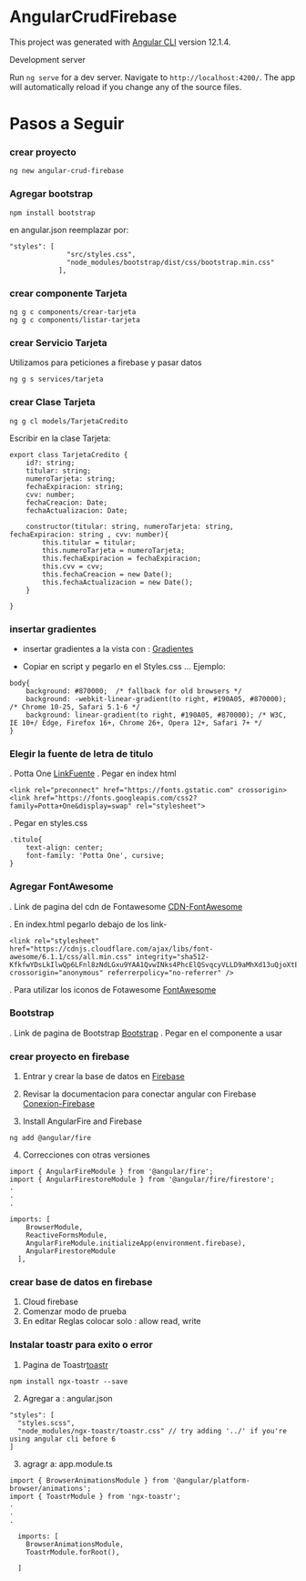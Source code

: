 # AngularCrudFirebase

This project was generated with [Angular CLI](https://github.com/angular/angular-cli) version 12.1.4.

 Development server

Run `ng serve` for a dev server. Navigate to `http://localhost:4200/`. The app will automatically reload if you change any of the source files.

# Pasos a Seguir

### crear proyecto

``` 
ng new angular-crud-firebase
```

### Agregar bootstrap

``` 
npm install bootstrap
```

en angular.json reemplazar por: 

``` 
"styles": [
              "src/styles.css",
              "node_modules/bootstrap/dist/css/bootstrap.min.css"
            ],

``` 

### crear componente Tarjeta
``` 
ng g c components/crear-tarjeta
ng g c components/listar-tarjeta

```
### crear Servicio Tarjeta
Utilizamos para peticiones a firebase y pasar datos
``` 
ng g s services/tarjeta

```

### crear Clase Tarjeta
``` 
ng g cl models/TarjetaCredito 

```
Escribir en la clase Tarjeta:

``` 
export class TarjetaCredito {
    id?: string;
    titular: string;
    numeroTarjeta: string;
    fechaExpiracion: string;
    cvv: number;
    fechaCreacion: Date;
    fechaActualizacion: Date;

    constructor(titular: string, numeroTarjeta: string, fechaExpiracion: string , cvv: number){
        this.titular = titular;
        this.numeroTarjeta = numeroTarjeta;
        this.fechaExpiracion = fechaExpiracion;
        this.cvv = cvv;
        this.fechaCreacion = new Date();
        this.fechaActualizacion = new Date();
    }

}
``` 

### insertar gradientes 

- insertar gradientes a la vista con : [Gradientes](https://uigradients.com/#TheStrain)

- Copiar en script y pegarlo en el Styles.css  ... Ejemplo: 
``` 
body{
    background: #870000;  /* fallback for old browsers */
    background: -webkit-linear-gradient(to right, #190A05, #870000);  /* Chrome 10-25, Safari 5.1-6 */
    background: linear-gradient(to right, #190A05, #870000); /* W3C, IE 10+/ Edge, Firefox 16+, Chrome 26+, Opera 12+, Safari 7+ */
}
``` 
### Elegir la fuente de letra de titulo

. Potta One    [LinkFuente](https://fonts.google.com/specimen/Potta+One?query=potta+one)
. Pegar en index html
``` 
<link rel="preconnect" href="https://fonts.gstatic.com" crossorigin>
<link href="https://fonts.googleapis.com/css2?family=Potta+One&display=swap" rel="stylesheet">
``` 
. Pegar en styles.css
``` 
.titulo{
    text-align: center;
    font-family: 'Potta One', cursive;
}
``` 
### Agregar FontAwesome 

. Link de pagina del cdn de  Fontawesome   [CDN-FontAwesome](https://cdnjs.com/libraries/font-awesome)

. En index.html pegarlo debajo de los link-

``` 
<link rel="stylesheet" href="https://cdnjs.cloudflare.com/ajax/libs/font-awesome/6.1.1/css/all.min.css" integrity="sha512-KfkfwYDsLkIlwQp6LFnl8zNdLGxu9YAA1QvwINks4PhcElQSvqcyVLLD9aMhXd13uQjoXtEKNosOWaZqXgel0g==" crossorigin="anonymous" referrerpolicy="no-referrer" />
 ``` 

 . Para utilizar los iconos de Fotawesome [FontAwesome](https://fontawesome.com/)


### Bootstrap 

. Link de pagina de Bootstrap   [Bootstrap](https://getbootstrap.com/docs/5.1/forms/input-group/)
. Pegar en el componente a usar


### crear proyecto en firebase 

1. Entrar y crear la base de datos en 
[Firebase](https://console.firebase.google.com)


2. Revisar la documentacion para conectar angular con Firebase
[Conexion-Firebase](https://github.com/angular/angularfire/blob/master/docs/install-and-setup.md)

3. Install AngularFire and Firebase
``` 
ng add @angular/fire
``` 

4. Correcciones con otras versiones

``` 
import { AngularFireModule } from '@angular/fire';
import { AngularFirestoreModule } from '@angular/fire/firestore';
.
.
.

imports: [
    BrowserModule,
    ReactiveFormsModule,
    AngularFireModule.initializeApp(environment.firebase),
    AngularFirestoreModule
  ],

``` 

### crear base de datos en firebase 
1. Cloud firebase
2. Comenzar modo de prueba
3. En editar Reglas colocar solo :   allow read, write

### Instalar toastr para exito o error
1. Pagina de Toastr[toastr](https://www.npmjs.com/package/ngx-toastr)

``` 
npm install ngx-toastr --save
``` 

2. Agregar a : angular.json
``` 
"styles": [
  "styles.scss",
  "node_modules/ngx-toastr/toastr.css" // try adding '../' if you're using angular cli before 6
]
``` 

3. agragr a:  app.module.ts
``` 
import { BrowserAnimationsModule } from '@angular/platform-browser/animations';
import { ToastrModule } from 'ngx-toastr';
.
.
.

  imports: [
    BrowserAnimationsModule,
    ToastrModule.forRoot(),
    
  ]

``` 


